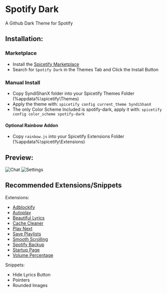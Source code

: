 # Spotify Dark

A Github Dark Theme for Spotify

## Installation:
	
### Marketplace
- Install the [Spicetify Marketplace](https://github.com/spicetify/spicetify-marketplace)
- Search for `Spotify Dark` in the Themes Tab and Click the Install Button

### Manual Install
- Copy SyndiShanX folder into your Spicetify Themes Folder (%appdata%\spicetify\Themes)
- Apply the theme with: `spicetify config current_theme SyndiShanX`
- The only Color Scheme Included is spotify-dark, apply it with: `spicetify config color_scheme spotify-dark`

#### Optional Rainbow Addon
- Copy `rainbow.js` into your Spicetify Extensions Folder (%appdata%\spicetify\Extensions)

## Preview:

![Chat](https://syndishanx.github.io/Spotify-Dark/Images/Spotify-Dark-Home.png)
![Settings](https://syndishanx.github.io/Spotify-Dark/Images/Spotify-Dark-Playlist.png)

## Recommended Extensions/Snippets
Extensions: 
- [Adblockify](https://github.com/rxri/spicetify-extensions/blob/main/adblock/README.md)
- [Autoplay](https://github.com/Ruxery/spicetify-autoplay#autoplay)
- [Beautiful Lyrics](https://github.com/surfbryce/beautiful-lyrics#beautiful-lyrics)
- [Cache Cleaner](https://github.com/kyrie25/Spicetify-Cache-Cleaner#spicetify-cache-cleaner)
- [Play Next](https://github.com/daksh2k/Spicetify-stuff/blob/master/EXTENSIONS.md#play-next)
- [Save Playlists](https://github.com/daksh2k/Spicetify-stuff/blob/master/EXTENSIONS.md#save-playlists)
- [Smooth Scrolling](https://github.com/iHelops/smooth-scrolling)
- [Spotify Backup](https://github.com/Tetrax-10/Spicetify-Extensions#4-spotify-backup)
- [Startup Page](https://github.com/Resxt/Spicetify-Extensions/tree/main/startup-page)
- [Volume Percentage](https://github.com/daksh2k/Spicetify-stuff/blob/master/EXTENSIONS.md#volume-percentage)

Snippets:
- Hide Lyrics Button
- Pointers
- Rounded Images